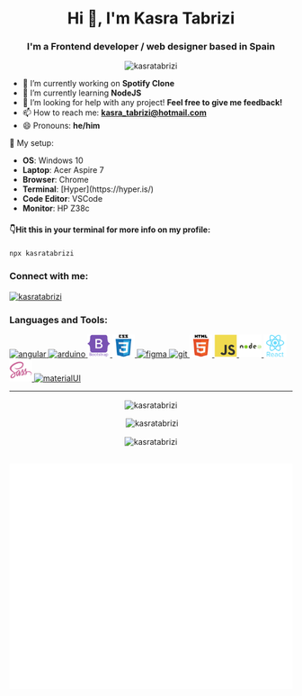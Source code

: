 <h1 align="center">Hi 👋, I'm Kasra Tabrizi</h1>
<h3 align="center">I'm a Frontend developer / web designer based in Spain</h3>

<p align="center"> <img src="https://komarev.com/ghpvc/?username=kasratabrizi&label=Profile%20views&color=0e75b6&style=flat" alt="kasratabrizi" /> </p>

- 🔭 I’m currently working on **Spotify Clone**
- 🌱 I’m currently learning **NodeJS**
- 🤔 I’m looking for help with any project! **Feel free to give me feedback!**
- 📫 How to reach me: **kasra_tabrizi@hotmail.com**
- 😄 Pronouns: **he/him**
<!--- ⚡ Fun fact: -->
<!--- 👯 I’m looking to collaborate on -->
<!--- 💬 Ask me about ... -->

🧰 My setup:
<ul> 
	<li><b>OS</b>: Windows 10</li>
	<li><b>Laptop</b>: Acer Aspire 7</li>
	<li><b>Browser</b>: Chrome</li>
	<li><b>Terminal</b>: [Hyper](https://hyper.is/) </li>
	<li><b>Code Editor</b>: VSCode </li>
	<li><b>Monitor</b>: HP Z38c</li>
</ul>
<h4>👇Hit this in your terminal for more info on my profile:</h4>

```
npx kasratabrizi
```

<h3 align="left">Connect with me:</h3>
<p align="left">
<a href="https://linkedin.com/in/kasratabrizi" target="blank"><img align="center" src="https://raw.githubusercontent.com/rahuldkjain/github-profile-readme-generator/master/src/images/icons/Social/linked-in-alt.svg" alt="kasratabrizi" height="30" width="40" /></a>
</p>

<h3 align="left">Languages and Tools:</h3>
<p align=""> <a href="https://angular.io" target="_blank" rel="noreferrer"> <img src="https://angular.io/assets/images/logos/angular/angular.svg" alt="angular" width="40" height="40"/> </a> <a href="https://www.arduino.cc/" target="_blank" rel="noreferrer"> <img src="https://cdn.worldvectorlogo.com/logos/arduino-1.svg" alt="arduino" width="40" height="40"/> </a> <a href="https://getbootstrap.com" target="_blank" rel="noreferrer"> <img src="https://raw.githubusercontent.com/devicons/devicon/master/icons/bootstrap/bootstrap-plain-wordmark.svg" alt="bootstrap" width="40" height="40"/> </a> <a href="https://www.w3schools.com/css/" target="_blank" rel="noreferrer"> <img src="https://raw.githubusercontent.com/devicons/devicon/master/icons/css3/css3-original-wordmark.svg" alt="css3" width="40" height="40"/> </a> <a href="https://www.figma.com/" target="_blank" rel="noreferrer"> <img src="https://www.vectorlogo.zone/logos/figma/figma-icon.svg" alt="figma" width="40" height="40"/> </a> <a href="https://git-scm.com/" target="_blank" rel="noreferrer"> <img src="https://www.vectorlogo.zone/logos/git-scm/git-scm-icon.svg" alt="git" width="40" height="40"/> </a> <a href="https://www.w3.org/html/" target="_blank" rel="noreferrer"> <img src="https://raw.githubusercontent.com/devicons/devicon/master/icons/html5/html5-original-wordmark.svg" alt="html5" width="40" height="40"/> </a> <a href="https://developer.mozilla.org/en-US/docs/Web/JavaScript" target="_blank" rel="noreferrer"> <img src="https://raw.githubusercontent.com/devicons/devicon/master/icons/javascript/javascript-original.svg" alt="javascript" width="40" height="40"/> </a> <a href="https://nodejs.org" target="_blank" rel="noreferrer"> <img src="https://raw.githubusercontent.com/devicons/devicon/master/icons/nodejs/nodejs-original-wordmark.svg" alt="nodejs" width="40" height="40"/> </a> <a href="https://reactjs.org/" target="_blank" rel="noreferrer"> <img src="https://raw.githubusercontent.com/devicons/devicon/master/icons/react/react-original-wordmark.svg" alt="react" width="40" height="40"/> </a> <a href="https://sass-lang.com" target="_blank" rel="noreferrer"> <img src="https://raw.githubusercontent.com/devicons/devicon/master/icons/sass/sass-original.svg" alt="sass" width="40" height="40"/> </a> <a href="https://sass-lang.com" target="_blank" rel="noreferrer"> <img src="https://cdn.jsdelivr.net/gh/devicons/devicon/icons/materialui/materialui-original.svg" alt="materialUI" width="40" height="40"/></a>
</p>

<hr>
<p align="center"><img align="center" src="https://github-readme-stats.vercel.app/api/top-langs?username=kasratabrizi&show_icons=true&locale=en&layout=compact" alt="kasratabrizi" /></p>

<p align="center">&nbsp;<img align="center" src="https://github-readme-stats.vercel.app/api?username=kasratabrizi&show_icons=true&locale=en" alt="kasratabrizi" /></p>

<p align="center"><img align="center" src="https://github-readme-streak-stats.herokuapp.com/?user=kasratabrizi&" alt="kasratabrizi" /></p>

<div align="center">
	<br>
		<img src="button.svg" width="800" height="400" alt="button.svg">
	<br>
</div>
